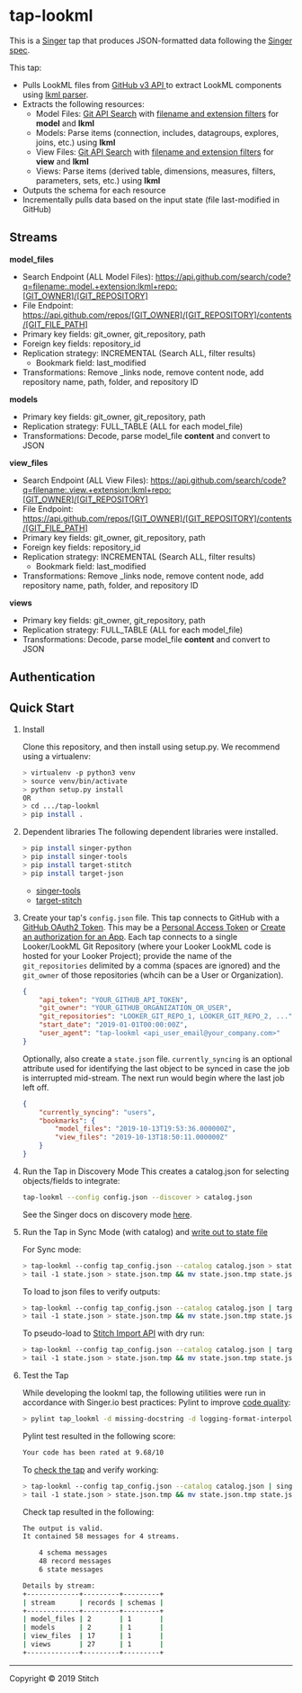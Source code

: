 # tap-lookml

This is a [Singer](https://singer.io) tap that produces JSON-formatted data
following the [Singer
spec](https://github.com/singer-io/getting-started/blob/master/SPEC.md).

This tap:

- Pulls LookML files from [GitHub v3 API ](https://developer.github.com/v3/) to extract LookML components using [lkml parser](https://github.com/joshtemple/lkml).
- Extracts the following resources:
  - Model Files: [Git API Search](https://developer.github.com/v3/search/#search-code) with [filename and extension filters](https://help.github.com/en/articles/searching-code) for **model** and **lkml**
  - Models: Parse items (connection, includes, datagroups, explores, joins, etc.) using **lkml**
  - View Files: [Git API Search](https://developer.github.com/v3/search/#search-code) with [filename and extension filters](https://help.github.com/en/articles/searching-code) for **view** and **lkml**
  - Views: Parse items (derived table, dimensions, measures, filters, parameters, sets, etc.) using **lkml**
- Outputs the schema for each resource
- Incrementally pulls data based on the input state (file last-modified in GitHub)


## Streams

**model_files**
- Search Endpoint (ALL Model Files): https://api.github.com/search/code?q=filename:.model.+extension:lkml+repo:[GIT_OWNER]/[GIT_REPOSITORY]
- File Endpoint: https://api.github.com/repos/[GIT_OWNER]/[GIT_REPOSITORY]/contents/[GIT_FILE_PATH]
- Primary key fields: git_owner, git_repository, path
- Foreign key fields: repository_id
- Replication strategy: INCREMENTAL (Search ALL, filter results)
  - Bookmark field: last_modified
- Transformations: Remove _links node, remove content node, add repository name, path, folder, and repository ID

**models**
- Primary key fields: git_owner, git_repository, path
- Replication strategy: FULL_TABLE (ALL for each model_file)
- Transformations: Decode, parse model_file **content** and convert to JSON

**view_files**
- Search Endpoint (ALL View Files): https://api.github.com/search/code?q=filename:.view.+extension:lkml+repo:[GIT_OWNER]/[GIT_REPOSITORY]
- File Endpoint: https://api.github.com/repos/[GIT_OWNER]/[GIT_REPOSITORY]/contents/[GIT_FILE_PATH]
- Primary key fields: git_owner, git_repository, path
- Foreign key fields: repository_id
- Replication strategy: INCREMENTAL (Search ALL, filter results)
  - Bookmark field: last_modified
- Transformations: Remove _links node, remove content node, add repository name, path, folder, and repository ID

**views**
- Primary key fields: git_owner, git_repository, path
- Replication strategy: FULL_TABLE (ALL for each model_file)
- Transformations: Decode, parse model_file **content** and convert to JSON


## Authentication


## Quick Start

1. Install

    Clone this repository, and then install using setup.py. We recommend using a virtualenv:

    ```bash
    > virtualenv -p python3 venv
    > source venv/bin/activate
    > python setup.py install
    OR
    > cd .../tap-lookml
    > pip install .
    ```
2. Dependent libraries
    The following dependent libraries were installed.
    ```bash
    > pip install singer-python
    > pip install singer-tools
    > pip install target-stitch
    > pip install target-json
    
    ```
    - [singer-tools](https://github.com/singer-io/singer-tools)
    - [target-stitch](https://github.com/singer-io/target-stitch)

3. Create your tap's `config.json` file. This tap connects to GitHub with a [GitHub OAuth2 Token](https://developer.github.com/v3/#authentication). This may be a [Personal Access Token](https://github.com/settings/tokens) or [Create an authorization for an App](https://developer.github.com/v3/oauth_authorizations/#create-a-new-authorization). Each tap connects to a single Looker/LookML Git Repository (where your Looker LookML code is hosted for your Looker Project); provide the name of the `git_repositories` delimited by a comma (spaces are ignored) and the `git_owner` of those repositories (whcih can be a User or Organization). 

    ```json
    {
        "api_token": "YOUR_GITHUB_API_TOKEN",
        "git_owner": "YOUR_GITHUB_ORGANIZATION_OR_USER",
        "git_repositories": "LOOKER_GIT_REPO_1, LOOKER_GIT_REPO_2, ...",
        "start_date": "2019-01-01T00:00:00Z",
        "user_agent": "tap-lookml <api_user_email@your_company.com>"
    }
    ```
    
    Optionally, also create a `state.json` file. `currently_syncing` is an optional attribute used for identifying the last object to be synced in case the job is interrupted mid-stream. The next run would begin where the last job left off.

    ```json
    {
        "currently_syncing": "users",
        "bookmarks": {
            "model_files": "2019-10-13T19:53:36.000000Z",
            "view_files": "2019-10-13T18:50:11.000000Z"
        }
    }
    ```

4. Run the Tap in Discovery Mode
    This creates a catalog.json for selecting objects/fields to integrate:
    ```bash
    tap-lookml --config config.json --discover > catalog.json
    ```
   See the Singer docs on discovery mode
   [here](https://github.com/singer-io/getting-started/blob/master/docs/DISCOVERY_MODE.md#discovery-mode).

5. Run the Tap in Sync Mode (with catalog) and [write out to state file](https://github.com/singer-io/getting-started/blob/master/docs/RUNNING_AND_DEVELOPING.md#running-a-singer-tap-with-a-singer-target)

    For Sync mode:
    ```bash
    > tap-lookml --config tap_config.json --catalog catalog.json > state.json
    > tail -1 state.json > state.json.tmp && mv state.json.tmp state.json
    ```
    To load to json files to verify outputs:
    ```bash
    > tap-lookml --config tap_config.json --catalog catalog.json | target-json > state.json
    > tail -1 state.json > state.json.tmp && mv state.json.tmp state.json
    ```
    To pseudo-load to [Stitch Import API](https://github.com/singer-io/target-stitch) with dry run:
    ```bash
    > tap-lookml --config tap_config.json --catalog catalog.json | target-stitch --config target_config.json --dry-run > state.json
    > tail -1 state.json > state.json.tmp && mv state.json.tmp state.json
    ```

6. Test the Tap
    
    While developing the lookml tap, the following utilities were run in accordance with Singer.io best practices:
    Pylint to improve [code quality](https://github.com/singer-io/getting-started/blob/master/docs/BEST_PRACTICES.md#code-quality):
    ```bash
    > pylint tap_lookml -d missing-docstring -d logging-format-interpolation -d too-many-locals -d too-many-arguments
    ```
    Pylint test resulted in the following score:
    ```bash
    Your code has been rated at 9.68/10
    ```

    To [check the tap](https://github.com/singer-io/singer-tools#singer-check-tap) and verify working:
    ```bash
    > tap-lookml --config tap_config.json --catalog catalog.json | singer-check-tap > state.json
    > tail -1 state.json > state.json.tmp && mv state.json.tmp state.json
    ```
    Check tap resulted in the following:
    ```bash
    The output is valid.
    It contained 58 messages for 4 streams.

        4 schema messages
        48 record messages
        6 state messages

    Details by stream:
    +-------------+---------+---------+
    | stream      | records | schemas |
    +-------------+---------+---------+
    | model_files | 2       | 1       |
    | models      | 2       | 1       |
    | view_files  | 17      | 1       |
    | views       | 27      | 1       |
    +-------------+---------+---------+
    ```
---

Copyright &copy; 2019 Stitch
